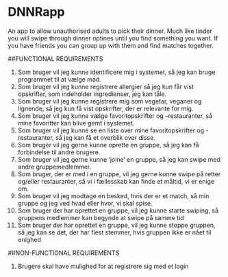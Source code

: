 # DNNRapp
An app to allow unauthorised adults to pick their dinner. Much like tinder you will swipe through dinner optines until you find something you want. If you have friends you can group up with them and find matches together.

##FUNCTIONAL REQUIREMENTS
1. Som bruger vil jeg kunne identificere mig i systemet, så jeg kan bruge programmet til at vælge mad.
2. Som bruger vil jeg kunne registrere allergier så jeg kun får vist opskrifter, som indeholder ingredienser, jeg kan tåle.
3. Som bruger vil jeg kunne registrere mig som vegetar, veganer og lignende, så jeg kun få vist opskrifter, der er relevante for mig.
4. Som bruger vil jeg kunne vælge favoritopskrifter og –restauranter, så mine favoritter kan blive gemt i systemet.
5. Som bruger vil jeg kunne se en liste over mine favoritopskrifter og -restauranter, så jeg kan få et overblik over disse.
6. Som bruger vil jeg gerne kunne oprette en gruppe, så jeg kan få forbindelse til andre brugere.
7. Som bruger vil jeg gerne kunne ‘joine’ en gruppe, så jeg kan swipe med andre gruppemedlemmer.
8. Som bruger, der er med i en gruppe, vil jeg gerne kunne swipe på retter og/eller restauranter, så vi i fællesskab kan finde et måltid, vi er enige om.
9. Som bruger vil jeg modtage en besked, hvis der er et match, så min gruppe og jeg ved hvad eller hvor, vi skal spise.
10. Som bruger der har oprettet en gruppe, vil jeg kunne starte swiping, så gruppens medlemmer kan begynde at swipe på samme tid
11. Som bruger der har oprettet en gruppe, vil jeg kunne stoppe gruppen, så jeg kan se det, der har flest stemmer, hvis gruppen ikke er nået til enighed

##NON-FUNCTIONAL REQUIREMENTS
1. Brugere skal have mulighed for at registrere sig med et login
